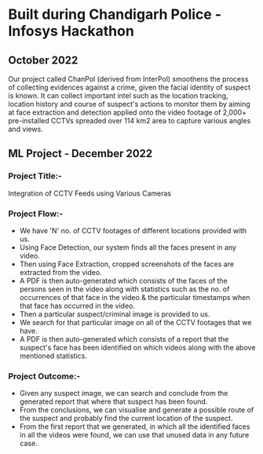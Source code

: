 # Built during Chandigarh Police - Infosys Hackathon
## October 2022 


Our project called ChanPol (derived from InterPol) smoothens the process of collecting evidences against a crime, given the facial identity of suspect is known. It can collect important intel such as the location tracking, location history and course of suspect's actions to monitor them by aiming at face extraction and detection applied onto the video footage of 2,000+ pre-installed CCTVs spreaded over 114 km2 area to capture various angles and views.

## ML Project - December 2022

### Project Title:-
Integration of CCTV Feeds using Various Cameras

### Project Flow:-
- We have 'N' no. of CCTV footages of different locations provided with us. 
- Using Face Detection, our system finds all the faces present in any video.
- Then using Face Extraction, cropped screenshots of the faces are extracted from the video.
- A PDF is then auto-generated which consists of the faces of the persons seen in the video along with statistics such as the no. of occurrences of that face in the video & the particular timestamps when that face has occurred in the video. 
- Then a particular suspect/criminal image is provided to us.
- We search for that particular image on all of the CCTV footages that we have.
- A PDF is then auto-generated which consists of a report that the suspect's face has been identified on which videos along with the above mentioned statistics. 

### Project Outcome:-
- Given any suspect image, we can search and conclude from the generated report that where that suspect has been found.
- From the conclusions, we can visualise and generate a possible route of the suspect and probably find the current location of the suspect.
- From the first report that we generated, in which all the identified faces in all the videos were found, we can use that unused data in any future case.
